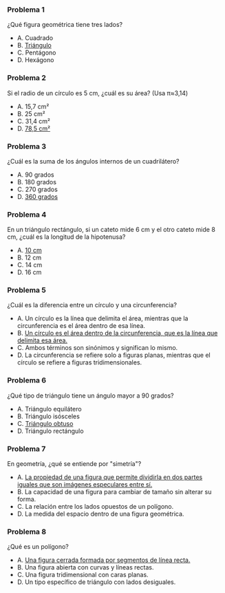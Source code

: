 ### Problema 1

¿Qué figura geométrica tiene tres lados?

- A. Cuadrado
- B. <u>Triángulo</u>
- C. Pentágono
- D. Hexágono

### Problema 2

Si el radio de un círculo es 5 cm, ¿cuál es su área? (Usa π≈3,14)

- A. 15,7 cm²
- B. 25 cm²
- C. 31,4 cm²
- D. <u>78,5 cm²</u>

### Problema 3

¿Cuál es la suma de los ángulos internos de un cuadrilátero?

- A. 90 grados
- B. 180 grados
- C. 270 grados
- D. <u>360 grados</u>

### Problema 4

En un triángulo rectángulo, si un cateto mide 6 cm y el otro cateto mide 8 cm, ¿cuál es la longitud de la hipotenusa?

- A. <u>10 cm</u>
- B. 12 cm
- C. 14 cm
- D. 16 cm

### Problema 5

¿Cuál es la diferencia entre un círculo y una circunferencia?

- A. Un círculo es la línea que delimita el área, mientras que la circunferencia es el área dentro de esa línea.
- B. <u>Un círculo es el área dentro de la circunferencia, que es la línea que delimita esa área.</u>
- C. Ambos términos son sinónimos y significan lo mismo.
- D. La circunferencia se refiere solo a figuras planas, mientras que el círculo se refiere a figuras tridimensionales.

### Problema 6

¿Qué tipo de triángulo tiene un ángulo mayor a 90 grados?

- A. Triángulo equilátero
- B. Triángulo isósceles
- C. <u>Triángulo obtuso</u>
- D. Triángulo rectángulo

### Problema 7

En geometría, ¿qué se entiende por "simetría"?

- A. <u>La propiedad de una figura que permite dividirla en dos partes iguales que son imágenes especulares entre sí.</u>
- B. La capacidad de una figura para cambiar de tamaño sin alterar su forma.
- C. La relación entre los lados opuestos de un polígono.
- D. La medida del espacio dentro de una figura geométrica.

### Problema 8

¿Qué es un polígono?

- A. <u>Una figura cerrada formada por segmentos de línea recta.</u>
- B. Una figura abierta con curvas y líneas rectas.
- C. Una figura tridimensional con caras planas.
- D. Un tipo específico de triángulo con lados desiguales.
